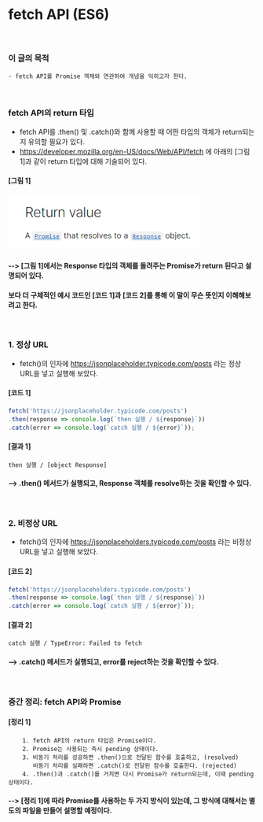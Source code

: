 # fetch API (ES6)
<br/>

### 이 글의 목적
    - fetch API를 Promise 객체와 연관하여 개념을 익히고자 한다.
<br/>

### fetch API의 return 타입
- fetch API를 .then() 및 .catch()와 함께 사용할 때 어떤 타입의 객체가 return되는지 유의할 필요가 있다.
- https://developer.mozilla.org/en-US/docs/Web/API/fetch 에 아래의 [그림 1]과 같이 return 타입에 대해 기술되어 있다.
#### [그림 1]
![IMAGE](images/fetchReturn.png)
#### --> [그림 1]에서는 Response 타입의 객체를 돌려주는 Promise가 return 된다고 설명되어 있다.
#### 보다 더 구체적인 예시 코드인 [코드 1]과 [코드 2]를 통해 이 말이 무슨 뜻인지 이해해보려고 한다.
<br/>

### 1. 정상 URL
- fetch()의 인자에 https://jsonplaceholder.typicode.com/posts 라는 정상 URL을 넣고 실행해 보았다.
#### [코드 1]
```javascript
fetch('https://jsonplaceholder.typicode.com/posts')
.then(response => console.log(`then 실행 / ${response}`))
.catch(error => console.log(`catch 실행 / ${error}`));
```
#### [결과 1]
    then 실행 / [object Response]
#### --> .then() 메서드가 실행되고, Response 객체를 resolve하는 것을 확인할 수 있다.
<br/>

### 2. 비정상 URL
- fetch()의 인자에 https://jsonplaceholders.typicode.com/posts 라는 비정상 URL을 넣고 실행해 보았다.
#### [코드 2]
```javascript
fetch('https://jsonplaceholders.typicode.com/posts')
.then(response => console.log(`then 실행 / ${response}`))
.catch(error => console.log(`catch 실행 / ${error}`));
```
#### [결과 2]
    catch 실행 / TypeError: Failed to fetch
####
#### --> .catch() 메서드가 실행되고, error를 reject하는 것을 확인할 수 있다.
<br/>

### 중간 정리: fetch API와 Promise
#### [정리 1]
```plaintext
    1. fetch API의 return 타입은 Promise이다.
    2. Promise는 사용되는 즉시 pending 상태이다.
    3. 비동기 처리를 성공하면 .then()으로 전달된 함수를 호출하고, (resolved)
       비동기 처리를 실패하면 .catch()로 전달된 함수를 호출한다. (rejected)
    4. .then()과 .catch()를 거치면 다시 Promise가 return되는데, 이때 pending 상태이다.
```
#### --> [정리 1]에 따라 Promise를 사용하는 두 가지 방식이 있는데, 그 방식에 대해서는 별도의 파일을 만들어 설명할 예정이다.
